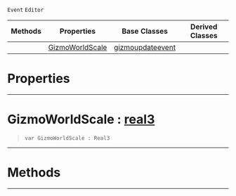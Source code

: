  `Event` `Editor`



|Methods|Properties|Base Classes|Derived Classes|
|---|---|---|---|
| |[GizmoWorldScale](scalegizmoupdateevent.md#gizmoworldscale-zilch-eng)|[gizmoupdateevent](gizmoupdateevent.md)| |


 #  Properties


---  
 #  GizmoWorldScale : [real3](../nada_base_types/real3.md)

> 
> ```TS:Nada
> var GizmoWorldScale : Real3


---  
 #  Methods


---  
 

 